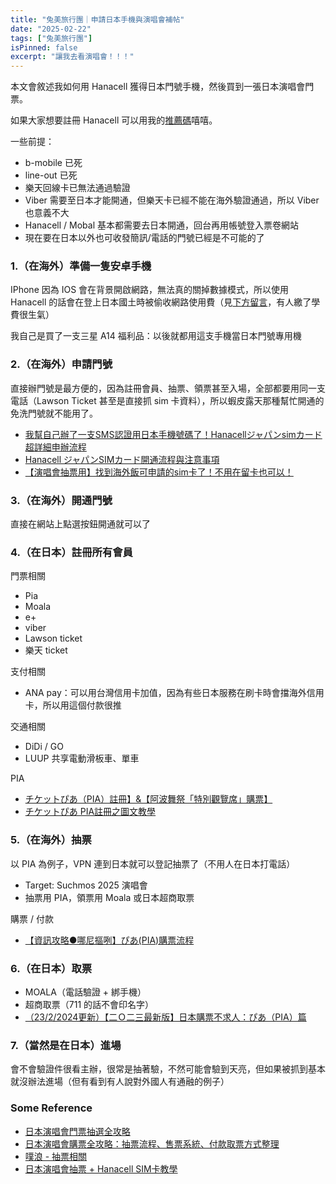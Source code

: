 ```yaml
---
title: "兔美旅行團｜申請日本手機與演唱會補帖"
date: "2025-02-22"
tags: ["兔美旅行團"]
isPinned: false
excerpt: "讓我去看演唱會！！！"
---
```

本文會敘述我如何用 Hanacell 獲得日本門號手機，然後買到一張日本演唱會門票。

如果大家想要註冊 Hanacell 可以用我的[推薦碼](https://www.hanacell.com/japan/?friends=676fad930342f)嘻嘻。

一些前提：
- b-mobile 已死
- line-out 已死
- 樂天回線卡已無法通過驗證
- Viber 需要至日本才能開通，但樂天卡已經不能在海外驗證通過，所以 Viber 也意義不大
- Hanacell / Mobal 基本都需要去日本開通，回台再用帳號登入票卷網站
- 現在要在日本以外也可收發簡訊/電話的門號已經是不可能的了

### 1.（在海外）準備一隻安卓手機
IPhone 因為 IOS 會在背景開啟網路，無法真的關掉數據模式，所以使用 Hanacell 的話會在登上日本國土時被偷收網路使用費（見[下方留言](https://www.backpackers.com.tw/forum/showthread.php?t=10548437)，有人繳了學費很生氣）

我自己是買了一支三星 A14 福利品：以後就都用這支手機當日本門號專用機

### 2.（在海外）申請門號
直接辦門號是最方便的，因為註冊會員、抽票、領票甚至入場，全部都要用同一支電話（Lawson Ticket 甚至是直接抓 sim 卡資料），所以蝦皮露天那種幫忙開通的免洗門號就不能用了。

- [我幫自己辦了一支SMS認證用日本手機號碼了！Hanacellジャパンsimカード超詳細申辦流程](https://vocus.cc/article/648ae67efd89780001afa731)
- [Hanacell ジャパンSIMカード開通流程與注意事項](https://vocus.cc/article/649d4866fd89780001b16ba7)
- [【演唱會抽票用】找到海外飯可申請的sim卡了！不用在留卡也可以！](https://vocus.cc/article/6488836afd8978000189eb2a)

### 3.（在海外）開通門號
直接在網站上點選按鈕開通就可以了

### 4.（在日本）註冊所有會員
門票相關

- Pia
- Moala
- e+
- viber
- Lawson ticket
- 樂天 ticket

支付相關
- ANA pay：可以用台灣信用卡加值，因為有些日本服務在刷卡時會擋海外信用卡，所以用這個付款很推

交通相關
- DiDi / GO
- LUUP 共享電動滑板車、單車

PIA
- [チケットぴあ（PIA）註冊】&【阿波舞祭「特別觀覽席」購票】](https://eva803.pixnet.net/blog/post/207265224)
- [チケットぴあ PIA註冊之圖文教學](https://falsit.pixnet.net/blog/post/30094084)

### 5.（在海外）抽票
以 PIA 為例子，VPN 連到日本就可以登記抽票了（不用人在日本打電話）

- Target: Suchmos 2025 演唱會
- 抽票用 PIA，領票用 Moala 或日本超商取票

購票 / 付款
- [【資訊攻略●哪尼摳咧】ぴあ(PIA)購票流程](https://home.gamer.com.tw/creationDetail.php?sn=5345238)

### 6.（在日本）取票
- MOALA（電話驗證 + 綁手機）
- 超商取票（711 的話不會印名字）
- [（23/2/2024更新）【二Ｏ二三最新版】日本購票不求人：ぴあ（PIA）篇](http://arnoldii.blogspot.com/2023/03/pia.html?m=1)

### 7.（當然是在日本）進場
會不會驗證件很看主辦，很常是抽著驗，不然可能會驗到天亮，但如果被抓到基本就沒辦法進場（但有看到有人說對外國人有通融的例子）

### Some Reference
- [日本演唱會門票抽選全攻略](https://live.canaria.cc/)
- [日本演唱會購票全攻略：抽票流程、售票系統、付款取票方式整理](https://www.letsgojp.com/archives/675851)
- [噗浪 - 抽票相關](https://www.plurk.com/p/p6f0a7)
- [日本演唱會抽票 + Hanacell SIM卡教學](https://www.threads.net/@t518tw/post/C_lqrA4SJlx?hl=zh-tw)